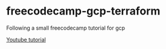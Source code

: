 # freecodecamp-gcp-terraform
Following a small freecodecamp tutorial for gcp

[Youtube tutorial](https://youtu.be/VCayKl82Lt8)
